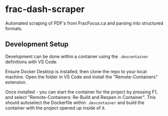 # frac-dash-scraper

Automated scraping of PDF's from FracFocus.ca and parsing into structured formats.

## Development Setup

Development can be done within a container using the `.devcontainer` definitions with VS Code.

Ensure Docker Desktop is installed, then clone the repo to your local machine. Open the folder in VS Code and install the "Remote-Containers" extension.

Once installed - you can start the container for the project by pressing F1, and select "Remote-Containers: Re-Build and Reopen in Container". This should autoselect the Dockerfile within `.devcontainer` and build the container with the project opened up inside of it.
